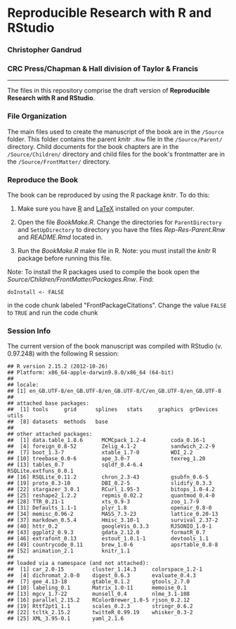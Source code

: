 # Reproducible Research with R and RStudio

### Christopher Gandrud

### CRC Press/Chapman & Hall division of Taylor & Francis

---

The files in this repository comprise the draft version of **Reproducible Research with R and RStudio**.

### File Organization

The main files used to create the manuscript of the book are in the `/Source` folder. This folder contains the parent *knitr* `.Rnw` file in the `/Source/Parent/` directory. Child documents for the book chapters are in the `/Source/Children/` directory and child files for the book's frontmatter are in the `/Source/FrontMatter/` directory.

### Reproduce the Book

The book can be reproduced by using the R package *knitr*. To do this:

1. Make sure you have [R](http://www.r-project.org/) and [LaTeX](http://www.latex-project.org/ftp.html) installed on your computer.

2. Open the file *BookMake.R*. Change the directories for `ParentDirectory` and `SetUpDirectory` to directory you have the files *Rep-Res-Parent.Rnw* and *README.Rmd* located in.

3. Run the *BookMake.R* make file in R. Note: you must install the *knitr* R package before running this file.

Note: To install the R packages used to compile the book open the *Source/Children/FrontMatter/Packages.Rnw*. Find:

```
doInstall <- FALSE
```

in the code chunk labeled "FrontPackageCitations". Change the value `FALSE` to `TRUE` and run the code chunk

### Session Info
The current version of the book manuscript was compiled with RStudio (v. 0.97.248) with the following R session:


```
## R version 2.15.2 (2012-10-26)
## Platform: x86_64-apple-darwin9.8.0/x86_64 (64-bit)
## 
## locale:
## [1] en_GB.UTF-8/en_GB.UTF-8/en_GB.UTF-8/C/en_GB.UTF-8/en_GB.UTF-8
## 
## attached base packages:
##  [1] tools     grid      splines   stats     graphics  grDevices utils    
##  [8] datasets  methods   base     
## 
## other attached packages:
##  [1] data.table_1.8.6      MCMCpack_1.2-4        coda_0.16-1          
##  [4] foreign_0.8-52        Zelig_4.1-2           sandwich_2.2-9       
##  [7] boot_1.3-7            xtable_1.7-0          WDI_2.2              
## [10] treebase_0.0-6        ape_3.0-7             texreg_1.20          
## [13] tables_0.7            sqldf_0.4-6.4         RSQLite.extfuns_0.0.1
## [16] RSQLite_0.11.2        chron_2.3-43          gsubfn_0.6-5         
## [19] proto_0.3-10          DBI_0.2-5             slidify_0.3.3        
## [22] stargazer_3.0.1       RCurl_1.95-3          bitops_1.0-4.2       
## [25] reshape2_1.2.2        repmis_0.02.2         quantmod_0.4-0       
## [28] TTR_0.21-1            xts_0.9-3             zoo_1.7-9            
## [31] Defaults_1.1-1        plyr_1.8              openair_0.8-0        
## [34] memisc_0.96-2         MASS_7.3-23           lattice_0.20-13      
## [37] markdown_0.5.4        Hmisc_3.10-1          survival_2.37-2      
## [40] httr_0.2              googleVis_0.3.3       RJSONIO_1.0-1        
## [43] ggplot2_0.9.3         gdata_2.12.0          formatR_0.7          
## [46] extrafont_0.13        estout_1.0.1-1        devtools_1.1         
## [49] countrycode_0.11      brew_1.0-6            apsrtable_0.8-8      
## [52] animation_2.1         knitr_1.1            
## 
## loaded via a namespace (and not attached):
##  [1] car_2.0-15         cluster_1.14.3     colorspace_1.2-1  
##  [4] dichromat_2.0-0    digest_0.6.3       evaluate_0.4.3    
##  [7] gee_4.13-18        gtable_0.1.2       gtools_2.7.0      
## [10] labeling_0.1       Matrix_1.0-11      memoise_0.1       
## [13] mgcv_1.7-22        munsell_0.4        nlme_3.1-108      
## [16] parallel_2.15.2    RColorBrewer_1.0-5 rjson_0.2.12      
## [19] Rttf2pt1_1.1       scales_0.2.3       stringr_0.6.2     
## [22] tcltk_2.15.2       twitteR_0.99.19    whisker_0.3-2     
## [25] XML_3.95-0.1       yaml_2.1.6
```


